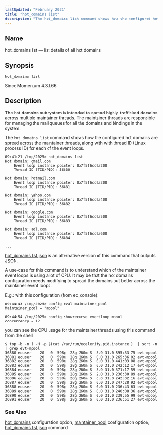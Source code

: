 ```yaml
---
lastUpdated: "February 2021"
title: "hot_domains list"
description: "The hot_domains list command shows how the configured hot domains are spread across the maintainer threads, along with with thread ID (Linux process ID) for each of the event loops."
---
```


<a name="console_commands.hot_domains_list"></a>
## Name

hot_domains list — list details of all hot domains

## Synopsis

`hot_domains list`

Since Momentum 4.3.1.66

<a name="idp12989329"></a>
## Description

The hot domains subsystem is intended to spread highly-trafficked domains across multiple maintainer threads. The maintainer threads are responsible for managing the mail queues for all the domains and bindings in the system.

The `hot_domains list` command shows how the configured hot domains are spread across the maintainer threads, along with with thread ID (Linux process ID) for each of the event loops.

```
09:41:21 /tmp/2025> hot_domains list
Hot domain: gmail.com
	Event loop instance pointer: 0x7f5f6cc9a200
	Thread ID (TID/PID): 36880

Hot domain: hotmail.com
	Event loop instance pointer: 0x7f5f6cc9a300
	Thread ID (TID/PID): 36881

Hot domain: yahoo.com
	Event loop instance pointer: 0x7f5f6cc9a400
	Thread ID (TID/PID): 36882

Hot domain: google.com
	Event loop instance pointer: 0x7f5f6cc9a500
	Thread ID (TID/PID): 36883

Hot domain: aol.com
	Event loop instance pointer: 0x7f5f6cc9a600
	Thread ID (TID/PID): 36884

...
```

[hot_domains list json](/momentum/4/console-commands/hot-domains-list-json) is an alternative version of this command that outputs JSON.

A use-case for this command is to understand which of the maintainer event loops is using a lot of CPU. It may be that the hot domains configuration needs modifying to spread the domains out better across the maintainer event loops.

E.g.: with this configuration (from ec_console):

```
09:44:43 /tmp/2025> config eval maintainer_pool
Maintainer_pool = "mpool"

09:44:54 /tmp/2025> config showrecurse eventloop mpool
concurrency = 12
```

you can see the CPU usage for the maintainer threads using this command from the shell:

```
$ top -b -n 1 -H -p $(cat /var/run/ecelerity.pid.instance )  | sort -n | grep evt-mpool
36880 ecuser    20   0  598g  28g 260m S  3.9 31.0 895:33.75 evt-mpool
36881 ecuser    20   0  598g  28g 260m S  0.0 31.0 265:36.02 evt-mpool
36882 ecuser    20   0  598g  28g 260m S  0.0 31.0 441:03.08 evt-mpool
36883 ecuser    20   0  598g  28g 260m S  0.0 31.0 242:12.17 evt-mpool
36884 ecuser    20   0  598g  28g 260m S  3.9 31.0 371:17.59 evt-mpool
36885 ecuser    20   0  598g  28g 260m S  2.0 31.0 236:30.89 evt-mpool
36886 ecuser    20   0  598g  28g 260m S  0.0 31.0 242:02.16 evt-mpool
36887 ecuser    20   0  598g  28g 260m S  0.0 31.0 247:28.92 evt-mpool
36888 ecuser    20   0  598g  28g 260m S  0.0 31.0 236:43.63 evt-mpool
36889 ecuser    20   0  598g  28g 260m S  0.0 31.0 240:08.36 evt-mpool
36890 ecuser    20   0  598g  28g 260m S  0.0 31.0 239:55.99 evt-mpool
36891 ecuser    20   0  598g  28g 260m S  0.0 31.0 236:51.27 evt-mpool
```

### See Also

[hot_domains](/momentum/4/config/ref-hot-domains) configuration option,
[maintainer_pool](/momentum/4/config/ref-maintainer-pool) configuration option,
[hot_domains list json](/momentum/4/console-commands/hot-domains-list-json) command
